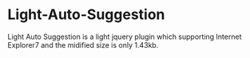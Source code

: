 # Light-Auto-Suggestion
Light Auto Suggestion is a light jquery plugin which supporting Internet Explorer7 and the midified size is only 1.43kb.

